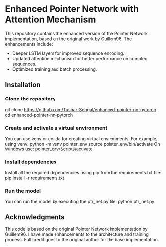 # Enhanced Pointer Network with Attention Mechanism
This repository contains the enhanced version of the Pointer Network implementation, based on the original work by Guillem96. The enhancements include:
- Deeper LSTM layers for improved sequence encoding.
- Updated attention mechanism for better performance on complex sequences.
- Optimized training and batch processing.

## Installation
### Clone the repository
git clone https://github.com/Tushar-Sehgal/enhanced-pointer-nn-pytorch
cd enhanced-pointer-nn-pytorch

### Create and activate a virtual environment
You can use venv or conda for creating virtual environments.
For example, using venv:
python -m venv pointer_env
source pointer_env/bin/activate
On Windows use:
pointer_env\\Scripts\\activate

### Install dependencies
Install all the required dependencies using pip from the requirements.txt file:
pip install -r requirements.txt

### Run the model
You can run the model by executing the ptr_net.py file:
python ptr_net.py

## Acknowledgments
This code is based on the original Pointer Network implementation by Guillem96. I have made enhancements to the architecture and training process. Full credit goes to the original author for the base implementation.
